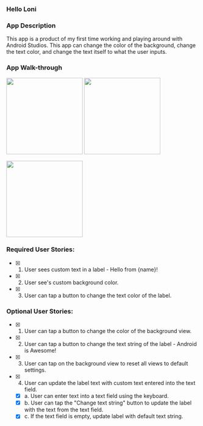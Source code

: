 ### Hello Loni

### App Description
This app is a product of my first time working and playing around with Android Studios. This app can change the color of the background, change the text color, and change the text itself to what the user inputs.

### App Walk-through

<img src="https://github.com/lonitra/Facebook-University-2019/blob/master/required-story.gif" width=200> 

<img src="https://github.com/lonitra/Facebook-University-2019/blob/master/extra-features-first.gif" width=200> 

<img src="https://github.com/lonitra/Facebook-University-2019/blob/master/extra-features-second.gif" width=200><br>

### Required User Stories:
- [x] 1. User sees custom text in a label - Hello from {name}!
- [x] 2. User see's custom background color.
- [x] 3. User can tap a button to change the text color of the label.

### Optional User Stories:
- [x] 1. User can tap a button to change the color of the background view.  
- [x] 2. User can tap a button to change the text string of the label - Android is Awesome!  
- [x] 3. User can tap on the background view to reset all views to default settings.  
- [x] 4. User can update the label text with custom text entered into the text field.  
   - [x] a. User can enter text into a text field using the keyboard.  
   - [x] b. User can tap the "Change text string" button to update the label with the text from the text field.  
   - [x] c. If the text field is empty, update label with default text string.  
